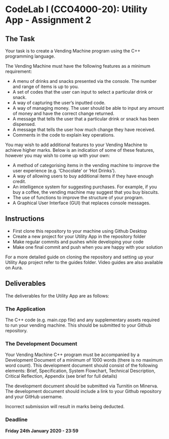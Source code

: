 # CodeLab I (CCO4000-20): Utility App - Assignment 2

## The Task

Your task is to create a Vending Machine program using the C++ programming language.

The Vending Machine must have the following features as a minimum requirement:

* A menu of drinks and snacks presented via the console. The number and range of items is up to you.
* A set of codes that the user can input to select a particular drink or snack.
* A way of capturing the user’s inputted code.
* A way of managing money. The user should be able to input any amount of money and have the correct change returned.
* A message that tells the user that a particular drink or snack has been dispensed.
* A message that tells the user how much change they have received.
* Comments in the code to explain key operations.

You may wish to add additional features to your Vending Machine to achieve higher marks. Below is an indication of some of these features, however you may wish to come up with your own:

* A method of categorising items in the vending machine to improve the user experience (e.g. ‘Chocolate’ or ‘Hot Drinks’).
* A way of allowing users to buy additional items if they have enough credit.
* An intelligence system for suggesting purchases. For example, if you buy a coffee, the vending machine may suggest that you buy biscuits.
* The use of functions to improve the structure of your program.
* A Graphical User Interface (GUI) that replaces console messages.


## Instructions

* First clone this repository to your machine using Github Desktop
* Create a new project for your Utility App in the repository folder
* Make regular commits and pushes while developing your code
* Make one final commit and push when you are happy with your solution

For a more detailed guide on cloning the repository and setting up your Utility App project refer to the guides folder. Video guides are also available on Aura.

## Deliverables

The deliverables for the Utility App are as follows:

### The Application

The C++ code (e.g. main.cpp file) and any supplementary assets required to run your vending machine. This should be submitted to your Github repository.

### The Development Document

Your Vending Machine C++ program must be accompanied by a Development Document of a minimum of 1000 words (there is no maximum word count). This development document should consist of the following elements: Brief, Specification, System Flowchart, Technical Description, Critical Reflection, Appendix (see brief for full details)

The development document should be submitted via Turnitin on Minerva. The development document should include a link to your Github repository and your GitHub username.

Incorrect submission will result in marks being deducted.


### Deadline

**Friday 24th January 2020 - 23:59**
